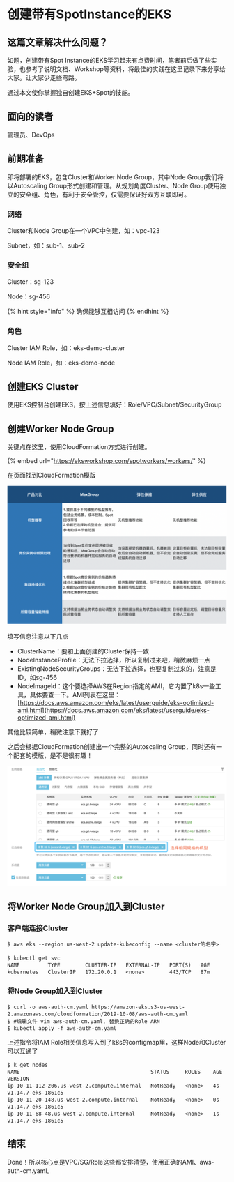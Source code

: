 # 创建带有SpotInstance的EKS

## 这篇文章解决什么问题？

如题，创建带有Spot Instance的EKS学习起来有点费时间，笔者前后做了些实验，也参考了说明文档、Workshop等资料，将最佳的实践在这里记录下来分享给大家。让大家少走些弯路。

通过本文使你掌握独自创建EKS+Spot的技能。

## 面向的读者

管理员、DevOps

## 前期准备

即将部署的EKS，包含Cluster和Worker Node Group，其中Node Group我们将以Autoscaling Group形式创建和管理。从规划角度Cluster、Node Group使用独立的安全组、角色，有利于安全管控，仅需要保证好双方互联即可。

### 网络

Cluster和Node Group在一个VPC中创建，如：vpc-123

Subnet，如：sub-1、sub-2

### 安全组

Cluster：sg-123

Node：sg-456

{% hint style="info" %}
确保能够互相访问
{% endhint %}

### 角色

Cluster IAM Role，如：eks-demo-cluster

Node IAM Role，如：eks-demo-node

## 创建EKS Cluster

使用EKS控制台创建EKS，按上述信息填好：Role/VPC/Subnet/SecurityGroup

## 创建Worker Node Group

关键点在这里，使用CloudFormation方式进行创建。

{% embed url="https://eksworkshop.com/spotworkers/workers/" %}

在页面找到CloudFormation模版

![](../.gitbook/assets/image%20%2844%29.png)

填写信息注意以下几点

* ClusterName：要和上面创建的Cluster保持一致
* NodeInstanceProfile：无法下拉选择，所以复制过来吧，稍微麻烦一点
* ExistingNodeSecurityGroups：无法下拉选择，也要复制过来的，注意是ID，如sg-456
* NodeImageId：这个要选择AWS在Region指定的AMI，它内置了k8s一些工具，具体要查一下。AMI列表在这里：[https://docs.aws.amazon.com/eks/latest/userguide/eks-optimized-ami.html](https://docs.aws.amazon.com/eks/latest/userguide/eks-optimized-ami.html)

其他比较简单，稍微注意下就好了

之后会根据CloudFormation创建出一个完整的Autoscaling Group，同时还有一个配套的模版，是不是很有趣！

![](../.gitbook/assets/image%20%2827%29.png)

## 将Worker Node Group加入到Cluster

### 客户端连接Cluster

```text
$ aws eks --region us-west-2 update-kubeconfig --name <cluster的名字>

$ kubectl get svc
NAME         TYPE        CLUSTER-IP   EXTERNAL-IP   PORT(S)   AGE
kubernetes   ClusterIP   172.20.0.1   <none>        443/TCP   87m
```

### 将Node Group加入到Cluster

```text
$ curl -o aws-auth-cm.yaml https://amazon-eks.s3-us-west-2.amazonaws.com/cloudformation/2019-10-08/aws-auth-cm.yaml
$ #编辑文件 vim aws-auth-cm.yaml, 替换正确的Role ARN
$ kubectl apply -f aws-auth-cm.yaml
```

上述指令将IAM Role相关信息写入到了k8s的configmap里，这样Node和Cluster可以互通了

```text
$ k get nodes
NAME                                          STATUS     ROLES    AGE   VERSION
ip-10-11-112-206.us-west-2.compute.internal   NotReady   <none>   4s    v1.14.7-eks-1861c5
ip-10-11-20-148.us-west-2.compute.internal    NotReady   <none>   0s    v1.14.7-eks-1861c5
ip-10-11-68-48.us-west-2.compute.internal     NotReady   <none>   1s    v1.14.7-eks-1861c5
```

## 结束

Done！所以核心点是VPC/SG/Role这些都安排清楚，使用正确的AMI、aws-auth-cm.yaml。

